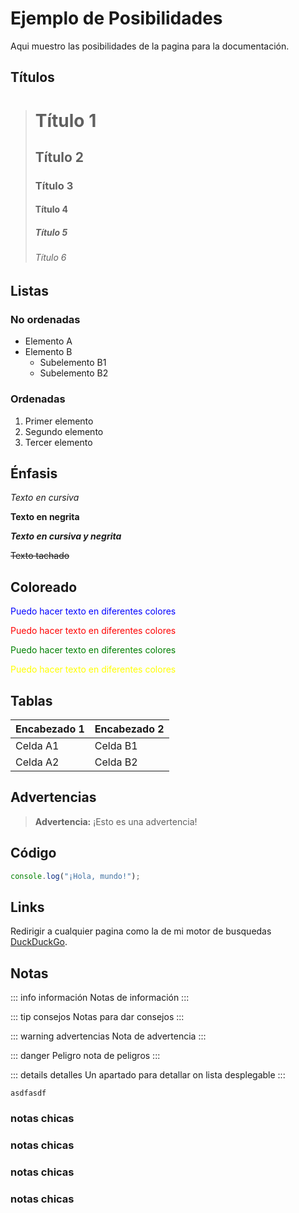 # Ejemplo de Posibilidades

Aqui muestro las posibilidades de la pagina para la documentación.

## Títulos

> # Título 1
> ## Título 2
> ### Título 3
> #### Título 4
> ##### Título 5
> ###### Título 6

## Listas

### No ordenadas
- Elemento A
- Elemento B
  - Subelemento B1
  - Subelemento B2

### Ordenadas
1. Primer elemento
2. Segundo elemento
3. Tercer elemento

## Énfasis

*Texto en cursiva*

**Texto en negrita**

***Texto en cursiva y negrita***

~~Texto tachado~~

## Coloreado

<span style="color:blue">Puedo hacer texto en diferentes colores</span>

<span style="color:red">Puedo hacer texto en diferentes colores</span>

<span style="color:green">Puedo hacer texto en diferentes colores</span>

<span style="color:yellow">Puedo hacer texto en diferentes colores</span>

## Tablas

| Encabezado 1 | Encabezado 2 |
|--------------|--------------|
| Celda A1     | Celda B1     |
| Celda A2     | Celda B2     |

## Advertencias

> **Advertencia:** ¡Esto es una advertencia!

## Código

```javascript
console.log("¡Hola, mundo!");
```

## Links

Redirigir a cualquier pagina como la de mi motor de busquedas [DuckDuckGo](https://duckduckgo.com).

## Notas

::: info información
Notas de información
:::

::: tip consejos
Notas para dar consejos
:::

::: warning advertencias
Nota de advertencia
:::

::: danger Peligro
nota de peligros
:::

::: details detalles
Un apartado para detallar on lista desplegable
:::

<code>asdfasdf</code>

### notas chicas <Badge type="info" text="informativa" />
### notas chicas <Badge type="tip" text="consejos" />
### notas chicas <Badge type="warning" text="advertencias" />
### notas chicas <Badge type="danger" text="peligros" />
